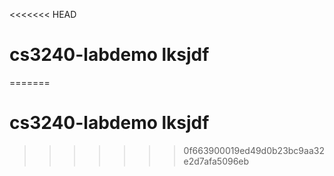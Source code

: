 <<<<<<< HEAD
# cs3240-labdemo lksjdf
=======
# cs3240-labdemo lksjdf
>>>>>>> 0f663900019ed49d0b23bc9aa32e2d7afa5096eb
